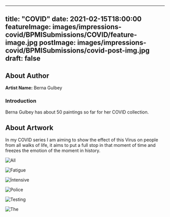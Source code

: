 
---
title: "COVID"
date: 2021-02-15T18:00:00
featureImage: images/impressions-covid/BPMISubmissions/COVID/feature-image.jpg
postImage: images/impressions-covid/BPMISubmissions/covid-post-img.jpg
draft: false
---

## About Author

**Artist Name:** Berna Gulbey

### Introduction
Berna Gulbey has about 50 paintings so far for her COVID collection.

## About Artwork
In my COVID series I am aiming to show the effect of this Virus on people from all walks of life, it aims to put a full stop in that moment of time and freezes the emotion of the moment in history.

![All](../../images/impressions-covid/BPMISubmissions/COVID/All.jpg)

![Fatigue](../../images/impressions-covid/BPMISubmissions/COVID/Fatigue.jpg)

![İntensive](../../images/impressions-covid/BPMISubmissions/COVID/İntensive.jpg)

![Police](../../images/impressions-covid/BPMISubmissions/COVID/Police.jpg)

![Testing](../../images/impressions-covid/BPMISubmissions/COVID/Testing.jpg)

![The](../../images/impressions-covid/BPMISubmissions/COVID/The.jpg)
